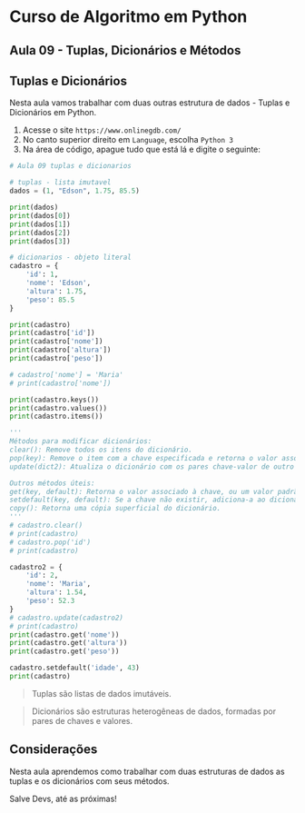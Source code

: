 # Curso de Algoritmo em Python

## Aula 09 - Tuplas, Dicionários e Métodos

## Tuplas e Dicionários

Nesta aula vamos trabalhar com duas outras estrutura de dados - Tuplas e Dicionários em Python.

1. Acesse o site `https://www.onlinegdb.com/`
2. No canto superior direito em `Language`, escolha `Python 3`
3. Na área de código, apague tudo que está lá e digite o seguinte:

~~~python
# Aula 09 tuplas e dicionarios

# tuplas - lista imutavel
dados = (1, "Edson", 1.75, 85.5)

print(dados)
print(dados[0])
print(dados[1])
print(dados[2])
print(dados[3])

# dicionarios - objeto literal
cadastro = {
    'id': 1,
    'nome': 'Edson',
    'altura': 1.75,
    'peso': 85.5
}

print(cadastro)
print(cadastro['id'])
print(cadastro['nome'])
print(cadastro['altura'])
print(cadastro['peso'])

# cadastro['nome'] = 'Maria'
# print(cadastro['nome'])

print(cadastro.keys())
print(cadastro.values())
print(cadastro.items())

'''
Métodos para modificar dicionários:
clear(): Remove todos os itens do dicionário.
pop(key): Remove o item com a chave especificada e retorna o valor associado.
update(dict2): Atualiza o dicionário com os pares chave-valor de outro dicionário.

Outros métodos úteis:
get(key, default): Retorna o valor associado à chave, ou um valor padrão se a chave não existir.
setdefault(key, default): Se a chave não existir, adiciona-a ao dicionário com o valor padrão e retorna o valor.
copy(): Retorna uma cópia superficial do dicionário.
'''
# cadastro.clear()
# print(cadastro)
# cadastro.pop('id')
# print(cadastro)

cadastro2 = {
    'id': 2,
    'nome': 'Maria',
    'altura': 1.54,
    'peso': 52.3
}
# cadastro.update(cadastro2)
# print(cadastro)
print(cadastro.get('nome'))
print(cadastro.get('altura'))
print(cadastro.get('peso'))

cadastro.setdefault('idade', 43)
print(cadastro)
~~~

> Tuplas são listas de dados imutáveis.

> Dicionários são estruturas heterogêneas de dados, formadas por pares de chaves e valores.

## Considerações

Nesta aula aprendemos como trabalhar com duas estruturas de dados as tuplas e os dicionários com seus métodos.

Salve Devs, até as próximas!
